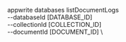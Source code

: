 appwrite databases listDocumentLogs \
        --databaseId [DATABASE_ID] \
        --collectionId [COLLECTION_ID] \
        --documentId [DOCUMENT_ID] \


